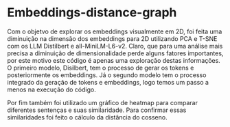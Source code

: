 # Embeddings-distance-graph

Com o objetvo de explorar os embeddings visualmente em 2D, foi feita uma diminuição na dimensão dos embeddings para 2D
utilizando PCA e T-SNE com os LLM Distilbert e all-MiniLM-L6-v2.
Claro, que para uma análise mais precisa a diminuição de dimensionalidade perde alguns fatores importantes,
por este motivo este código é apenas uma exploração destas informações.
O primeiro modelo, Disilbert, tem o processo de gerar os tokens e posteriormente os embeddings. 
Já o segundo modelo tem o processo integrado da geração de tokens e embeddings, logo temos um passo a menos
na execução do código.

Por fim também foi utilizado um gráfico de heatmap para comparar diferentes sentenças e suas similaridade. 
Para confirmar essas similaridades foi feito o cálculo da distância do cosseno.
